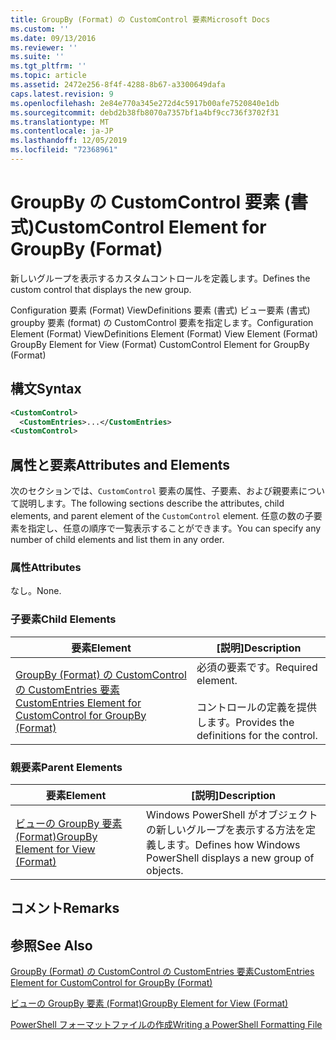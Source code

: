 ```yaml
---
title: GroupBy (Format) の CustomControl 要素Microsoft Docs
ms.custom: ''
ms.date: 09/13/2016
ms.reviewer: ''
ms.suite: ''
ms.tgt_pltfrm: ''
ms.topic: article
ms.assetid: 2472e256-8f4f-4288-8b67-a3300649dafa
caps.latest.revision: 9
ms.openlocfilehash: 2e84e770a345e272d4c5917b00afe7520840e1db
ms.sourcegitcommit: debd2b38fb8070a7357bf1a4bf9cc736f3702f31
ms.translationtype: MT
ms.contentlocale: ja-JP
ms.lasthandoff: 12/05/2019
ms.locfileid: "72368961"
---
```

# <a name="customcontrol-element-for-groupby-format"></a><span data-ttu-id="41c35-102">GroupBy の CustomControl 要素 (書式)</span><span class="sxs-lookup"><span data-stu-id="41c35-102">CustomControl Element for GroupBy (Format)</span></span>

<span data-ttu-id="41c35-103">新しいグループを表示するカスタムコントロールを定義します。</span><span class="sxs-lookup"><span data-stu-id="41c35-103">Defines the custom control that displays the new group.</span></span>

<span data-ttu-id="41c35-104">Configuration 要素 (Format) ViewDefinitions 要素 (書式) ビュー要素 (書式) groupby 要素 (format) の CustomControl 要素を指定します。</span><span class="sxs-lookup"><span data-stu-id="41c35-104">Configuration Element (Format) ViewDefinitions Element (Format) View Element (Format) GroupBy Element for View (Format) CustomControl Element for GroupBy (Format)</span></span>

## <a name="syntax"></a><span data-ttu-id="41c35-105">構文</span><span class="sxs-lookup"><span data-stu-id="41c35-105">Syntax</span></span>

```xml
<CustomControl>
  <CustomEntries>...</CustomEntries>
<CustomControl>
```

## <a name="attributes-and-elements"></a><span data-ttu-id="41c35-106">属性と要素</span><span class="sxs-lookup"><span data-stu-id="41c35-106">Attributes and Elements</span></span>

<span data-ttu-id="41c35-107">次のセクションでは、`CustomControl` 要素の属性、子要素、および親要素について説明します。</span><span class="sxs-lookup"><span data-stu-id="41c35-107">The following sections describe the attributes, child elements, and parent element of the `CustomControl` element.</span></span> <span data-ttu-id="41c35-108">任意の数の子要素を指定し、任意の順序で一覧表示することができます。</span><span class="sxs-lookup"><span data-stu-id="41c35-108">You can specify any number of child elements and list them in any order.</span></span>

### <a name="attributes"></a><span data-ttu-id="41c35-109">属性</span><span class="sxs-lookup"><span data-stu-id="41c35-109">Attributes</span></span>

<span data-ttu-id="41c35-110">なし。</span><span class="sxs-lookup"><span data-stu-id="41c35-110">None.</span></span>

### <a name="child-elements"></a><span data-ttu-id="41c35-111">子要素</span><span class="sxs-lookup"><span data-stu-id="41c35-111">Child Elements</span></span>

|<span data-ttu-id="41c35-112">要素</span><span class="sxs-lookup"><span data-stu-id="41c35-112">Element</span></span>|<span data-ttu-id="41c35-113">[説明]</span><span class="sxs-lookup"><span data-stu-id="41c35-113">Description</span></span>|
|-------------|-----------------|
|[<span data-ttu-id="41c35-114">GroupBy (Format) の CustomControl の CustomEntries 要素</span><span class="sxs-lookup"><span data-stu-id="41c35-114">CustomEntries Element for CustomControl for GroupBy (Format)</span></span>](./customentries-element-for-customcontrol-for-groupby-format.md)|<span data-ttu-id="41c35-115">必須の要素です。</span><span class="sxs-lookup"><span data-stu-id="41c35-115">Required element.</span></span><br /><br /> <span data-ttu-id="41c35-116">コントロールの定義を提供します。</span><span class="sxs-lookup"><span data-stu-id="41c35-116">Provides the definitions for the control.</span></span>|

### <a name="parent-elements"></a><span data-ttu-id="41c35-117">親要素</span><span class="sxs-lookup"><span data-stu-id="41c35-117">Parent Elements</span></span>

|<span data-ttu-id="41c35-118">要素</span><span class="sxs-lookup"><span data-stu-id="41c35-118">Element</span></span>|<span data-ttu-id="41c35-119">[説明]</span><span class="sxs-lookup"><span data-stu-id="41c35-119">Description</span></span>|
|-------------|-----------------|
|[<span data-ttu-id="41c35-120">ビューの GroupBy 要素 (Format)</span><span class="sxs-lookup"><span data-stu-id="41c35-120">GroupBy Element for View (Format)</span></span>](./groupby-element-for-view-format.md)|<span data-ttu-id="41c35-121">Windows PowerShell がオブジェクトの新しいグループを表示する方法を定義します。</span><span class="sxs-lookup"><span data-stu-id="41c35-121">Defines how Windows PowerShell displays a new group of objects.</span></span>|

## <a name="remarks"></a><span data-ttu-id="41c35-122">コメント</span><span class="sxs-lookup"><span data-stu-id="41c35-122">Remarks</span></span>

## <a name="see-also"></a><span data-ttu-id="41c35-123">参照</span><span class="sxs-lookup"><span data-stu-id="41c35-123">See Also</span></span>

[<span data-ttu-id="41c35-124">GroupBy (Format) の CustomControl の CustomEntries 要素</span><span class="sxs-lookup"><span data-stu-id="41c35-124">CustomEntries Element for CustomControl for GroupBy (Format)</span></span>](./customentries-element-for-customcontrol-for-groupby-format.md)

[<span data-ttu-id="41c35-125">ビューの GroupBy 要素 (Format)</span><span class="sxs-lookup"><span data-stu-id="41c35-125">GroupBy Element for View (Format)</span></span>](./groupby-element-for-view-format.md)

[<span data-ttu-id="41c35-126">PowerShell フォーマットファイルの作成</span><span class="sxs-lookup"><span data-stu-id="41c35-126">Writing a PowerShell Formatting File</span></span>](./writing-a-powershell-formatting-file.md)
